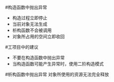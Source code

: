 #构造函数中抛出异常
* 构造过程立即停止
* 当前对象无法生成
* 析构函数不会被调用
* 对象所占用的空间立即收回

#工项目中的建议
* 不要在构造函数中抛出异常
* 当构造函数可能产生异常时，使用二阶构造模式


#析构函数中抛出异常
对象所使用的资源无法完全释放